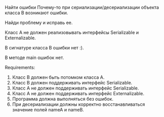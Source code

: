 Найти ошибки
Почему-то при сериализации/десериализации объекта класса B возникают ошибки.

Найди проблему и исправь ее.

Класс A не должен реализовывать интерфейсы Serializable и Externalizable.

В сигнатуре класса В ошибки нет :).

В методе main ошибок нет.


Requirements:
1. Класс B должен быть потомком класса A.
2. Класс B должен поддерживать интерфейс Serializable.
3. Класс A не должен поддерживать интерфейс Serializable.
4. Класс A не должен поддерживать интерфейс Externalizable.
5. Программа должна выполняться без ошибок.
6. При десериализации должны корректно восстанавливаться значение полей nameA и nameB.
